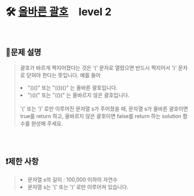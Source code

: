 <br>

# 🛠️ [올바른 괄호](https://school.programmers.co.kr/learn/courses/30/lessons/12909?language=python3#)　level 2

<br>

## 📖문제 설명
>괄호가 바르게 짝지어졌다는 것은 '(' 문자로 열렸으면 반드시 짝지어서 ')' 문자로 닫혀야 한다는 뜻입니다. 예를 들어
>
><li> "()()" 또는 "(())()" 는 올바른 괄호입니다. </li>
><li> ")()(" 또는 "(()(" 는 올바르지 않은 괄호입니다.</li> <br>
>'(' 또는 ')' 로만 이루어진 문자열 s가 주어졌을 때, 문자열 s가 올바른 괄호이면 true를 return 하고, 올바르지 않은 괄호이면 false를 return 하는 solution 함수를 완성해 주세요.

<br><br>

## ❗제한 사항
><li> 문자열 s의 길이 : 100,000 이하의 자연수 </li>
><li> 문자열 s는 '(' 또는 ')' 로만 이루어져 있습니다. </li>

<br><br>
